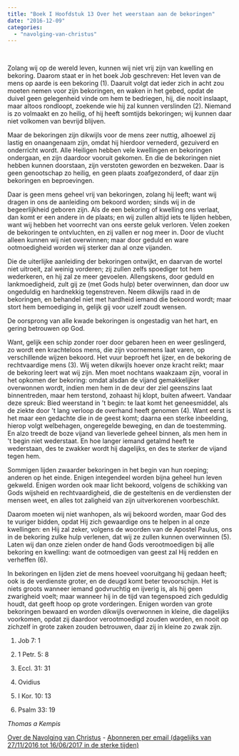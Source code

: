 ```yaml
---
title: "Boek I Hoofdstuk 13 Over het weerstaan aan de bekoringen"
date: "2016-12-09"
categories: 
  - "navolging-van-christus"
---
```


 

Zolang wij op de wereld leven, kunnen wij niet vrij zijn van kwelling en bekoring. Daarom staat er in het boek Job geschreven: Het leven van de mens op aarde is een bekoring (1). Daaruit volgt dat ieder zich in acht zou moeten nemen voor zijn bekoringen, en waken in het gebed, opdat de duivel geen gelegenheid vinde om hem te bedriegen, hij, die nooit inslaapt, maar altoos rondloopt, zoekende wie hij zal kunnen verslinden (2). Niemand is zo volmaakt en zo heilig, of hij heeft somtijds bekoringen; wij kunnen daar niet volkomen van bevrijd blijven.

Maar de bekoringen zijn dikwijls voor de mens zeer nuttig, alhoewel zij lastig en onaangenaam zijn, omdat hij hierdoor vernederd, gezuiverd en onderricht wordt. Alle Heiligen hebben vele kwellingen en bekoringen ondergaan, en zijn daardoor vooruit gekomen. En die de bekoringen niet hebben kunnen doorstaan, zijn verstoten geworden en bezweken. Daar is geen genootschap zo heilig, en geen plaats zoafgezonderd, of daar zijn bekoringen en beproevingen.

Daar is geen mens geheel vrij van bekoringen, zolang hij leeft; want wij dragen in ons de aanleiding om bekoord worden; sinds wij in de begeerlijkheid geboren zijn. Als de een bekoring of kwelling ons verlaat, dan komt er een andere in de plaats; en wij zullen altijd iets te lijden hebben, want wij hebben het voorrecht van ons eerste geluk verloren. Velen zoeken de bekoringen te ontvluchten, en zij vallen er nog meer in. Door de vlucht alleen kunnen wij niet overwinnen; maar door geduld en ware ootmoedigheid worden wij sterker dan al onze vijanden.

Die de uiterlijke aanleiding der bekoringen ontwijkt, en daarvan de wortel niet uitroeit, zal weinig vorderen; zij zullen zelfs spoediger tot hem wederkeren, en hij zal ze meer gevoelen. Allengskens, door geduld en lankmoedigheid, zult gij ze (met Gods hulp) beter overwinnen, dan door uw ongeduldig en hardnekkig tegenstreven. Neem dikwijls raad in de bekoringen, en behandel niet met hardheid iemand die bekoord wordt; maar stort hem bemoediging in, gelijk gij voor uzelf zoudt wensen.

De oorsprong van alle kwade bekoringen is ongestadig van het hart, en gering betrouwen op God.

Want, gelijk een schip zonder roer door gebaren heen en weer geslingerd, zo wordt een krachteloos mens, die zijn voornemens laat varen, op verschillende wijzen bekoord. Het vuur beproeft het ijzer, en de bekoring de rechtvaardige mens (3). Wij weten dikwijls hoever onze kracht reikt; maar de bekoring leert wat wij zijn. Men moet nochtans waakzaam zijn, vooral in het opkomen der bekoring: omdat alsdan de vijand gemakkelijker overwonnen wordt, indien men hem in de deur der ziel geenszins laat binnentreden, maar hem terstond, zohaast hij klopt, buiten afweert. Vandaar deze spreuk: Bied weerstand in 't begin: te laat komt het geneesmiddel, als de ziekte door 't lang verloop de overhand heeft genomen (4). Want eerst is het maar een gedachte die in de geest komt; daarna een sterke inbeelding, hierop volgt welbehagen, ongeregelde beweging, en dan de toestemming. En alzo treedt de boze vijand van lieverlede geheel binnen, als men hem in 't begin niet wederstaat. En hoe langer iemand getalmd heeft te wederstaan, des te zwakker wordt hij dagelijks, en des te sterker de vijand tegen hem.

Sommigen lijden zwaarder bekoringen in het begin van hun roeping; anderen op het einde. Enigen integendeel worden bijna geheel hun leven gekweld. Enigen worden ook maar licht bekoord, volgens de schikking van Gods wijsheid en rechtvaardigheid, die de gesteltenis en de verdiensten der mensen weet, en alles tot zaligheid van zijn uitverkorenen voorbeschikt.

Daarom moeten wij niet wanhopen, als wij bekoord worden, maar God des te vuriger bidden, opdat Hij zich gewaardige ons te helpen in al onze kwellingen: en Hij zal zeker, volgens de woorden van de Apostel Paulus, ons in de bekoring zulke hulp verlenen, dat wij ze zullen kunnen overwinnen (5). Laten wij dan onze zielen onder de hand Gods verootmoedigen bij alle bekoring en kwelling: want de ootmoedigen van geest zal Hij redden en verheffen (6).

In bekoringen en lijden ziet de mens hoeveel vooruitgang hij gedaan heeft; ook is de verdienste groter, en de deugd komt beter tevoorschijn. Het is niets groots wanneer iemand godvruchtig en ijverig is, als hij geen zwarigheid voelt; maar wanneer hij in de tijd van tegenspoed zich geduldig houdt, dat geeft hoop op grote vorderingen. Enigen worden van grote bekoringen bewaard en worden dikwijls overwonnen in kleine, die dagelijks voorkomen, opdat zij daardoor verootmoedigd zouden worden, en nooit op zichzelf in grote zaken zouden betrouwen, daar zij in kleine zo zwak zijn.

1) Job 7: 1

2) 1 Petr. 5: 8

3) Eccl. 31: 31

4) Ovidius

5) I Kor. 10: 13

6) Psalm 33: 19

_Thomas a Kempis_

[Over de Navolging van Christus](/blog/de-navolging-van-christus-in-de-sterke-tijden/) - [Abonneren per email (dagelijks van 27/11/2016 tot 16/06/2017 in de sterke tijden)](http://eepurl.com/cg9VGT)
